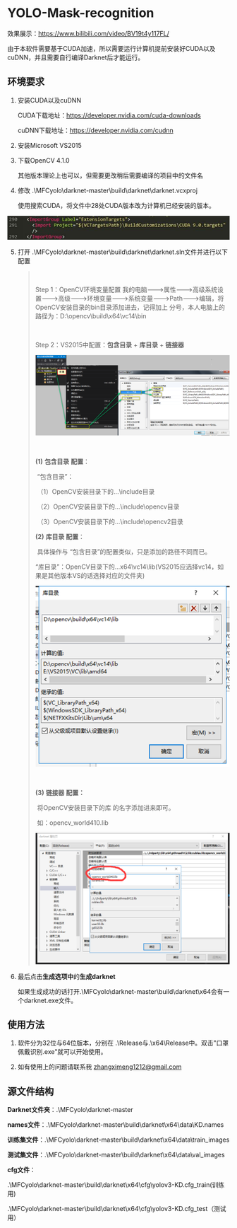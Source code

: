 # YOLO-Mask-recognition

效果展示：https://www.bilibili.com/video/BV19t4y117FL/

由于本软件需要基于CUDA加速，所以需要运行计算机提前安装好CUDA以及cuDNN，并且需要自行编译Darknet后才能运行。

## 环境要求

1. 安装CUDA以及cuDNN

   CUDA下载地址：https://developer.nvidia.com/cuda-downloads

   cuDNN下载地址：https://developer.nvidia.com/cudnn

2. 安装Microsoft VS2015

3. 下载OpenCV 4.1.0

   其他版本理论上也可以，但需要更改稍后需要编译的项目中的文件名

4. 修改 .\MFCyolo\darknet-master\build\darknet\darknet.vcxproj

   使用搜索CUDA，将文件中28处CUDA版本改为计算机已经安装的版本。

![img](https://raw.githubusercontent.com/SixSen/PicGo/img/clip_image002.jpg)

5. 打开 .\MFCyolo\darknet-master\build\darknet\darknet.sln文件并进行以下配置

   >​       
   >
   >Step 1：OpenCV环境变量配置 我的电脑--->属性--->高级系统设置--->高级--->环境变量--->系统变量--->Path--->编辑，将OpenCV安装目录的bin目录添加进去，记得加上 分号，本人电脑上的路径为：D:\opencv\build\x64\vc14\bin
   >
   >​      
   >
   > Step 2：VS2015中配置：**包含目录** + **库目录** + **链接器**
   >
   >![img](https://raw.githubusercontent.com/SixSen/PicGo/img/20200601191907.png)
   >
   >​       
   >
   >**(1)** **包含目录** **配置**：
   >
   >​       “包含目录”：
   >
   >​       （1）OpenCV安装目录下的...\include目录
   >
   >​       （2）OpenCV安装目录下的...\include\opencv目录
   >
   >​       （3）OpenCV安装目录下的...\include\opencv2目录
   >
   >
   >
   >**(2)** **库目录** **配置**：
   >
   >​       具体操作与 “包含目录”的配置类似，只是添加的路径不同而已。
   >
   >​       “库目录”：OpenCV目录下的...x64\vc14\lib(VS2015应选择vc14，如果是其他版本VS的话选择对应的文件夹)
   >
   >![img](https://raw.githubusercontent.com/SixSen/PicGo/img/clip_image002.png)
   >
   >​       
   >
   > **(3)** **链接器** **配置：**
   >
   >​       将OpenCV安装目录下的库 的名字添加进来即可。
   >
   >​       如：opencv_world410.lib
   >
   >![img](https://raw.githubusercontent.com/SixSen/PicGo/img/20200601192104.png)
   >
   >

6. 最后点击**生成选项中**的**生成darknet**

   如果生成成功的话打开.\MFCyolo\darknet-master\build\darknet\x64会有一个darknet.exe文件。

   

## 使用方法

1. 软件分为32位与64位版本，分别在 .\Release与.\x64\Release中。双击"口罩佩戴识别.exe"就可以开始使用。

2. 如有使用上的问题请联系我 zhangximeng1212@gmail.com

## 源文件结构

**Darknet文件夹**：.\MFCyolo\darknet-master

**names文件**：.\MFCyolo\darknet-master\build\darknet\x64\data\KD.names

**训练集文件**：.\MFCyolo\darknet-master\build\darknet\x64\data\train_images

**测试集文件**：.\MFCyolo\darknet-master\build\darknet\x64\data\val_images

**cfg文件**：

.\MFCyolo\darknet-master\build\darknet\x64\cfg\yolov3-KD.cfg_train(训练用)

.\MFCyolo\darknet-master\build\darknet\x64\cfg\yolov3-KD.cfg_test（测试用）
